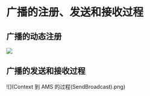 # **广播的注册、发送和接收过程**
## 广播的动态注册
![](广播的动态注册.png)
## 广播的发送和接收过程
![](Context 到 AMS 的过程(SendBroadcast).png)


